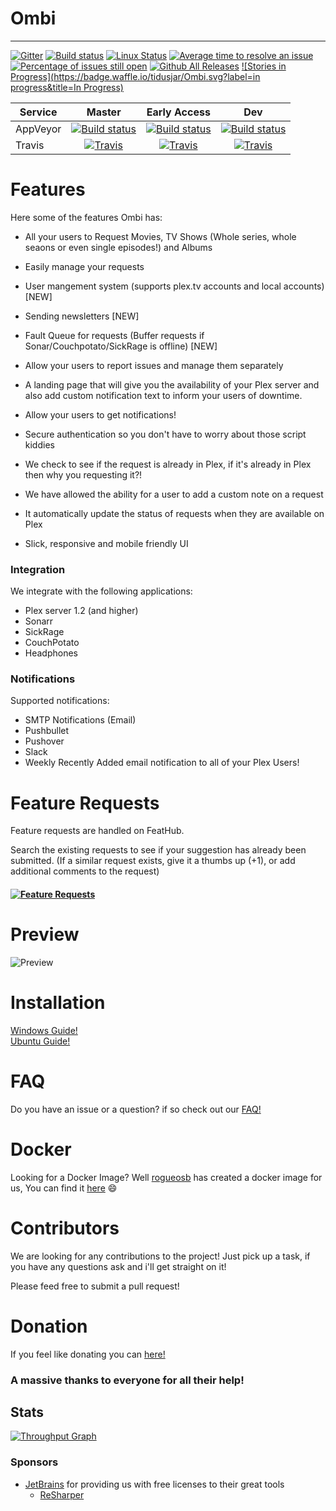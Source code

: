 # Ombi

____
[![Gitter](https://badges.gitter.im/tidusjar/Ombi.svg)](https://gitter.im/tidusjar/Ombi?utm_source=badge&utm_medium=badge&utm_campaign=pr-badge)
[![Build status](https://ci.appveyor.com/api/projects/status/hgj8j6lcea7j0yhn?svg=true)](https://ci.appveyor.com/project/tidusjar/requestplex)
[![Linux Status](https://travis-ci.org/tidusjar/Ombi.svg)](https://travis-ci.org/tidusjar/Ombi)
[![Average time to resolve an issue](http://isitmaintained.com/badge/resolution/tidusjar/Ombi.svg)](http://isitmaintained.com/project/tidusjar/Ombi "Average time to resolve an issue")
[![Percentage of issues still open](http://isitmaintained.com/badge/open/tidusjar/Ombi.svg)](http://isitmaintained.com/project/tidusjar/Ombi "Percentage of issues still open")
[![Github All Releases](https://img.shields.io/github/downloads/tidusjar/Ombi/total.svg)](https://github.com/tidusjar/Ombi)
[![Stories in Progress](https://badge.waffle.io/tidusjar/Ombi.svg?label=in progress&title=In Progress)](http://waffle.io/tidusjar/Ombi)

| Service  | Master                      | Early Access                 | Dev                          |
|----------|:---------------------------:|:----------------------------:|:----------------------------:|
| AppVeyor | [![Build status](https://ci.appveyor.com/api/projects/status/hgj8j6lcea7j0yhn/branch/master?svg=true)](https://ci.appveyor.com/project/tidusjar/requestplex/branch/master) | [![Build status](https://ci.appveyor.com/api/projects/status/hgj8j6lcea7j0yhn/branch/eap?svg=true)](https://ci.appveyor.com/project/tidusjar/requestplex/branch/eap) | [![Build status](https://ci.appveyor.com/api/projects/status/hgj8j6lcea7j0yhn/branch/dev?svg=true)](https://ci.appveyor.com/project/tidusjar/requestplex/branch/dev)
| Travis   | [![Travis](https://img.shields.io/travis/tidusjar/Ombi/master.svg)](https://travis-ci.org/tidusjar/Ombi) | [![Travis](https://img.shields.io/travis/tidusjar/Ombi/EAP.svg)](https://travis-ci.org/tidusjar/Ombi) | [![Travis](https://img.shields.io/travis/tidusjar/Ombi/dev.svg)](https://travis-ci.org/tidusjar/Ombi)

# Features
Here some of the features Ombi has:
* All your users to Request Movies, TV Shows (Whole series, whole seaons or even single episodes!) and Albums
* Easily manage your requests

* User mangement system (supports plex.tv accounts and local accounts) [NEW]
* Sending newsletters [NEW]
* Fault Queue for requests (Buffer requests if Sonar/Couchpotato/SickRage is offline) [NEW]

* Allow your users to report issues and manage them separately
* A landing page that will give you the availability of your Plex server and also add custom notification text to inform your users of downtime.
* Allow your users to get notifications!
* Secure authentication so you don't have to worry about those script kiddies
* We check to see if the request is already in Plex, if it's already in Plex then why you requesting it?!
* We have allowed the ability for a user to add a custom note on a request
* It automatically update the status of requests when they are available on Plex
* Slick, responsive and mobile friendly UI


### Integration 
We integrate with the following applications:
* Plex server 1.2 (and higher)
* Sonarr
* SickRage
* CouchPotato
* Headphones

### Notifications
Supported notifications:
* SMTP Notifications (Email)
* Pushbullet
* Pushover
* Slack
* Weekly Recently Added email notification to all of your Plex Users!

# Feature Requests
Feature requests are handled on FeatHub.

Search the existing requests to see if your suggestion has already been submitted.
(If a similar request exists, give it a thumbs up (+1), or add additional comments to the request)

#### [![Feature Requests](https://cloud.githubusercontent.com/assets/390379/10127973/045b3a96-6560-11e5-9b20-31a2032956b2.png)](http://feathub.com/tidusjar/Ombi)

# Preview

![Preview](http://i.imgur.com/yrz2pzl.gif)

# Installation

[Windows Guide!](http://www.htpcguides.com/install-plex-requests-net-windows-system-service/)  
[Ubuntu Guide!](http://www.htpcguides.com/install-plex-requests-net-ubuntu-14-x/)

# FAQ
Do you have an issue or a question? if so check out our [FAQ!](https://github.com/tidusjar/Ombi/wiki/FAQ)

# Docker

Looking for a Docker Image? Well [rogueosb](https://github.com/rogueosb/) has created a docker image for us, You can find it [here](https://github.com/rogueosb/docker-plexrequestsnet) :smile:

# Contributors

We are looking for any contributions to the project! Just pick up a task, if you have any questions ask and i'll get straight on it!

Please feed free to submit a pull request!

# Donation
If you feel like donating you can [here!](https://paypal.me/PlexRequestsNet)

### A massive thanks to everyone for all their help!

## Stats
[![Throughput Graph](https://graphs.waffle.io/tidusjar/PlexRequests.Net/throughput.svg)](https://waffle.io/tidusjar/PlexRequests.Net/metrics/throughput)

### Sponsors ###
- [JetBrains](http://www.jetbrains.com/) for providing us with free licenses to their great tools
    - [ReSharper](http://www.jetbrains.com/resharper/)
